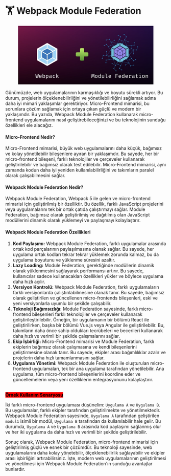 # 🏋 Webpack Module Federation

<figure><img src="../.gitbook/assets/Screenshot 2023-05-07 at 19.17.46.png" alt=""><figcaption></figcaption></figure>

Günümüzde, web uygulamalarının karmaşıklığı ve boyutu sürekli artıyor. Bu durum, projelerin ölçeklenebilirliğini ve yönetilebilirliğini sağlamak adına daha iyi mimari yaklaşımlar gerektiriyor. Micro-Frontend mimarisi, bu sorunlara çözüm sağlamak için ortaya çıkan güçlü ve modern bir yaklaşımdır. Bu yazıda, Webpack Module Federation kullanarak micro-frontend uygulamalarını nasıl geliştirebileceğinizi ve bu teknolojinin sunduğu özellikleri ele alacağız.

#### Micro-Frontend Nedir?

Micro-Frontend mimarisi, büyük web uygulamalarını daha küçük, bağımsız ve kolay yönetilebilir bileşenlere ayıran bir yaklaşımdır. Bu sayede, her bir micro-frontend bileşeni, farklı teknolojiler ve çerçeveler kullanarak geliştirilebilir ve bağımsız olarak test edilebilir. Micro-Frontend mimarisi, aynı zamanda kodun daha iyi yeniden kullanılabilirliğini ve takımların paralel olarak çalışabilmesini sağlar.

#### Webpack Module Federation Nedir?

Webpack Module Federation, Webpack 5 ile gelen ve micro-frontend mimarisi için geliştirilmiş bir özelliktir. Bu özellik, farklı JavaScript projelerini veya uygulamalarını tek bir ortak çatıda çalıştırmayı sağlar. Module Federation, bağımsız olarak geliştirilmiş ve dağıtılmış olan JavaScript modüllerini dinamik olarak yüklemeyi ve paylaşmayı kolaylaştırır.

#### Webpack Module Federation Özellikleri

1. **Kod Paylaşımı:** Webpack Module Federation, farklı uygulamalar arasında ortak kod parçalarının paylaşılmasına olanak sağlar. Bu sayede, her uygulama ortak kodları tekrar tekrar yüklemek zorunda kalmaz, bu da uygulama boyutunu ve yüklenme süresini azaltır.
2. **Lazy Loading:** Module Federation, gerektiğinde modüllerin dinamik olarak yüklenmesini sağlayarak performansı artırır. Bu sayede, kullanıcılar sadece kullanacakları özellikleri yükler ve böylece uygulama daha hızlı açılır.
3. **Versiyon Kontrolü:** Webpack Module Federation, farklı uygulamaların farklı versiyonlarda çalıştırılabilmesine olanak tanır. Bu sayede, bağımsız olarak geliştirilen ve güncellenen micro-frontends bileşenleri, eski ve yeni versiyonlarla uyumlu bir şekilde çalışabilir.
4. **Teknoloji Bağımsızlığı:** Module Federation sayesinde, farklı micro-frontend bileşenleri farklı teknolojiler ve çerçeveler kullanarak geliştirileştirilebilir. Örneğin, bir uygulamanın bir bölümü React ile geliştirilirken, başka bir bölümü Vue.js veya Angular ile geliştirilebilir. Bu, takımların daha önce sahip oldukları tecrübeleri ve becerileri kullanarak daha hızlı ve verimli bir şekilde çalışmalarını sağlar.
5. **Ekip İşbirliği:** Micro-Frontend mimarisi ve Module Federation, farklı ekiplerin bağımsız olarak çalışmasına ve kendi bileşenlerini geliştirmesine olanak tanır. Bu sayede, ekipler arası bağımlılıklar azalır ve projelerin daha hızlı tamamlanmasını sağlar.
6. **Uygulama Yönetimi:** Webpack Module Federation ile oluşturulan micro-frontend uygulamaları, tek bir ana uygulama tarafından yönetilebilir. Ana uygulama, tüm micro-frontend bileşenlerini koordine eder ve güncellemelerin veya yeni özelliklerin entegrasyonunu kolaylaştırır.

\
<mark style="background-color:red;">**Örnek Kullanım Senaryosu**</mark>

İki farklı micro-frontend uygulaması düşünelim: `Uygulama A` ve `Uygulama B`. Bu uygulamalar, farklı ekipler tarafından geliştirilmekte ve yönetilmektedir. Webpack Module Federation sayesinde, `Uygulama A` tarafından geliştirilen `modul1` isimli bir modül, `Uygulama B` tarafından da kullanılabilir hale gelir. Bu durumda, `Uygulama A` ve `Uygulama B` arasında kod paylaşımı sağlanmış olur ve her iki uygulama da daha hızlı ve verimli bir şekilde geliştirilebilir.

Sonuç olarak, Webpack Module Federation, micro-frontend mimarisi için geliştirilmiş güçlü ve esnek bir çözümdür. Bu teknoloji sayesinde, web uygulamalarını daha kolay yönetebilir, ölçeklenebilirlik sağlayabilir ve ekipler arası işbirliğini artırabilirsiniz. İşte, modern web uygulamalarının geliştirilmesi ve yönetilmesi için Webpack Module Federation'ın sunduğu avantajlar bunlardır.
